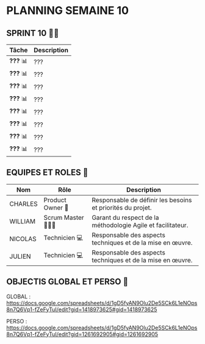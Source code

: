 # PLANNING SEMAINE 10

## SPRINT 10 🏃‍♂️

| **Tâche**                                      | **Description**                                                                                                          |
|------------------------------------------------|--------------------------------------------------------------------------------------------------------------------------|
| **???** 📊 | ??? |
| **???** 📊 | ??? |
| **???** 📊 | ??? |
| **???** 📊 | ??? |
| **???** 📊 | ??? |
| **???** 📊 | ??? |
| **???** 📊 | ??? |
| **???** 📊 | ??? |



## EQUIPES ET ROLES 🏢

| **Nom**          | **Rôle**          | **Description**                                     |
|-------------------|-------------------|-----------------------------------------------------|
| CHARLES | Product Owner 🎯  | Responsable de définir les besoins et priorités du projet. |
| WILLIAM | Scrum Master 🧑‍🤝‍🧑    | Garant du respect de la méthodologie Agile et facilitateur.|
| NICOLAS | Technicien  💻    | Responsable des aspects techniques et de la mise en œuvre. |
| JULIEN | Technicien 💻     | Responsable des aspects techniques et de la mise en œuvre. |


## OBJECTIS GLOBAL ET PERSO 🥇

GLOBAL : https://docs.google.com/spreadsheets/d/1gD5fyAN9Olu2De5SCk6L1eNOps8n7Q6Vp1-fZeFyTuI/edit?gid=1418973625#gid=1418973625


PERSO : https://docs.google.com/spreadsheets/d/1gD5fyAN9Olu2De5SCk6L1eNOps8n7Q6Vp1-fZeFyTuI/edit?gid=1261692905#gid=1261692905
